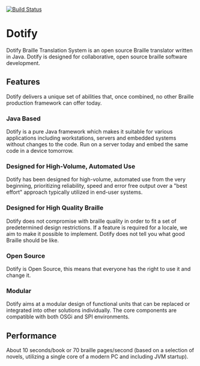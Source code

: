 [![Build Status](https://travis-ci.org/joeha480/dotify.svg)](https://travis-ci.org/joeha480/dotify)

# Dotify
Dotify Braille Translation System is an open source Braille translator written in Java.  Dotify is designed for collaborative, open source braille software development.

## Features
Dotify delivers a unique set of abilities that, once combined, no other Braille production framework can offer today.

### Java Based
Dotify is a pure Java framework which makes it suitable for various applications including workstations, servers and embedded systems without changes to the code. Run on a server today and embed the same code in a device tomorrow.

### Designed for High-Volume, Automated Use
Dotify has been designed for high-volume, automated use from the very beginning, prioritizing reliability, speed and error free output over a "best effort" approach typically utilized in end-user systems.

### Designed for High Quality Braille
Dotify does not compromise with braille quality in order to fit a set of predetermined design restrictions. If a feature is required for a locale, we aim to make it possible to implement. Dotify does not tell you what good Braille should be like.

### Open Source
Dotify is Open Source, this means that everyone has the right to use it and change it.

### Modular
Dotify aims at a modular design of functional units that can be replaced or integrated into other solutions individually. The core components are compatible with both OSGi and SPI environments.

## Performance
About 10 seconds/book or 70 braille pages/second (based on a selection of novels, utilizing a single core of a modern PC and including JVM startup).
